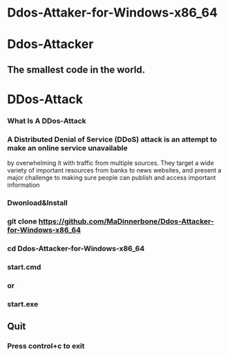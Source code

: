 # Ddos-Attaker-for-Windows-x86_64

# Ddos-Attacker
## The smallest code in the world.

# DDos-Attack 
### What Is A DDos-Attack

### A Distributed Denial of Service (DDoS) attack is an attempt to make an online service unavailable 
by overwhelming it with traffic from multiple sources. They target a wide variety of important resources
from banks to news websites, and present a major challenge to making sure people can publish and access important information

### Dwonload&Install

### git clone https://github.com/MaDinnerbone/Ddos-Attacker-for-Windows-x86_64

### cd Ddos-Attacker-for-Windows-x86_64

### start.cmd 

### or

### start.exe

## Quit

### Press control+c to exit

